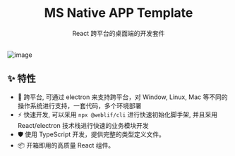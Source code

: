 <h1 align="center">MS Native APP Template</h1>

<div align="center">
    React 跨平台的桌面端的开发套件
</div>

<br />

![image](https://user-images.githubusercontent.com/91561865/164984239-590b95e5-41fe-455b-a319-50f35989c959.png)



## ✨ 特性

- 🌈 跨平台, 可通过 electron 来支持跨平台，对 Window, Linux, Mac 等不同的操作系统进行支持，一套代码，多个环境部署
- ⚡️ 快速开发, 可以采用 `npx @weblif/cli` 进行快速初始化脚手架, 并且采用 React/electron 技术栈进行快速的业务模块开发
- 🛡 使用 TypeScript 开发，提供完整的类型定义文件。
- 📦 开箱即用的高质量 React 组件。

